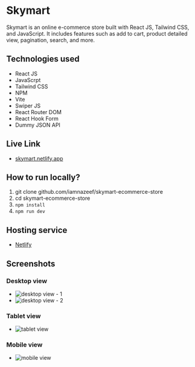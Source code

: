 # Skymart
Skymart is an online e-commerce store built with React JS, Tailwind CSS, and JavaScript. It includes features such as add to cart, product detailed view, pagination, search, and more.

## Technologies used
- React JS 
- JavaScrpt 
- Tailwind CSS 
- NPM 
- Vite 
- Swiper JS 
- React Router DOM 
- React Hook Form 
- Dummy JSON API 

## Live Link
- [skymart.netlify.app](https://skymart.netlify.app/)

## How to run locally?

1. git clone github.com/iamnazeef/skymart-ecommerce-store
2. cd skymart-ecommerce-store
3. ```npm install```
4. ```npm run dev```

## Hosting service
- [Netlify](https://www.netlify.com/)

## Screenshots

### Desktop view
- ![desktop view - 1](https://raw.githubusercontent.com/iamnazeef/skymart-ecommerce-store/screenshots/screenshots/desktop-view-1.png)
- ![desktop view - 2](https://raw.githubusercontent.com/iamnazeef/skymart-ecommerce-store/screenshots/screenshots/desktop-view-2.png)

### Tablet view
- ![tablet view](https://raw.githubusercontent.com/iamnazeef/skymart-ecommerce-store/screenshots/screenshots/tablet-view.png)

### Mobile view
- ![mobile view](https://raw.githubusercontent.com/iamnazeef/skymart-ecommerce-store/screenshots/screenshots/mobile-view.png)
